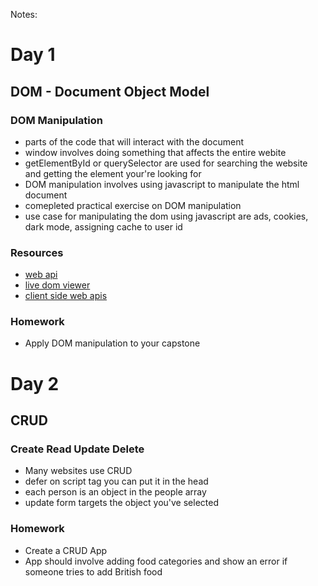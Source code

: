 Notes:

# Day 1
## DOM - Document Object Model
### DOM Manipulation
- parts of the code that will interact with the document
- window involves doing something that affects the entire webite
- getElementById or querySelector are used for searching the website and getting the element your're looking for 
- DOM manipulation involves using javascript to manipulate the html document
- comepleted practical exercise on DOM manipulation
- use case for manipulating the dom using javascript are ads, cookies, dark mode, assigning cache to user id
### Resources
- [web api](https://developer.mozilla.org/en-US/docs/Web/API/Window)
- [live dom viewer](https://livedom.validator.nu/)
- [client side web apis](https://developer.mozilla.org/en-US/docs/Learn/JavaScript/Client-side_web_APIs/Manipulating_documents)
### Homework
- Apply DOM manipulation to your capstone

# Day 2
## CRUD 
### Create Read Update Delete
- Many websites use CRUD
- defer on script tag you can put it in the head
- each person is an object in the people array
- update form targets the object you've selected
### Homework
- Create a CRUD App
- App should involve adding food categories and show an error if someone tries to add British food 
